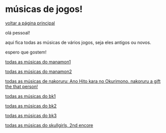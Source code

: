 ﻿# músicas de jogos!

[voltar a página principal](index)


olá pessoal!

aqui fica todas as músicas de vários jogos, seja eles antigos ou novos.

espero que gostem!


[todas as músicas do manamon1](https://www.dropbox.com/s/gxe9bj2himlbhzi/Manamon%20music.zip?dl=1)


[todas as músicas do manamon2](https://drive.google.com/file/d/1BFnYgyaDbezWJ3BHIyyPiBRKy_60G3kN/view?usp=sharing)


[todas as músicas de nakoruru: Ano Hito kara no Okurimono. nakoruru a gift the that person!](https://drive.google.com/file/d/1T5GrW3gozuTwHyZumvJOo9WAYnk3mr10/view?usp=sharing)


[todas as músicas do bk1](https://drive.google.com/file/d/1GCl2CX_X8_ITULpDpCL-HdWhYtz9sGZQ/view?usp=sharing)


[todas as músicas do bk2](https://www.dropbox.com/s/f0v1vp8ttwb4s3h/bk2%20music.rar?dl=1)


[todas as músicas do bk3](https://www.dropbox.com/s/nl69az0gyva6rfc/bk3%20music.rar?dl=1)


[todas as músicas do skullgirls, 2nd encore](https://drive.google.com/file/d/1a_fVhcjAQzH0J_UsvalBlntywk3p4_Rp/view?usp=sharing)
